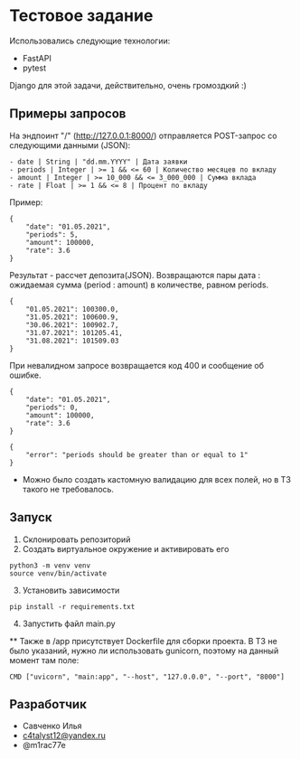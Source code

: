 # Тестовое задание

Использовались следующие технологии: 

- FastAPI
- pytest

Django для этой задачи, действительно, очень громоздкий :)

## Примеры запросов

На эндпоинт "/" (http://127.0.0.1:8000/) отправляется POST-запрос со следующими данными (JSON):

```plaintext
- date | String | "dd.mm.YYYY" | Дата заявки
- periods | Integer | >= 1 && <= 60 | Количество месяцев по вкладу
- amount | Integer | >= 10_000 && <= 3_000_000 | Сумма вклада
- rate | Float | >= 1 && <= 8 | Процент по вкладу
```

Пример:

```plaintext
{
    "date": "01.05.2021",
    "periods": 5,
    "amount": 100000,
    "rate": 3.6
}
```

Результат - рассчет депозита(JSON). Возвращаются пары дата : ожидаемая сумма (period : amount) в количестве, равном periods.

```plaintext
{
    "01.05.2021": 100300.0,
    "31.05.2021": 100600.9,
    "30.06.2021": 100902.7,
    "31.07.2021": 101205.41,
    "31.08.2021": 101509.03
}
```

При невалидном запросе возвращается код 400 и сообщение об ошибке.

```plaintext
{
    "date": "01.05.2021",
    "periods": 0,
    "amount": 100000,
    "rate": 3.6
}
```

```plaintext
{
    "error": "periods should be greater than or equal to 1"
}
```

* Можно было создать кастомную валидацию для всех полей, но в ТЗ такого не требовалось.


## Запуск

1. Склонировать репозиторий
2. Создать виртуальное окружение и активировать его
```plaintext
python3 -m venv venv
source venv/bin/activate
```
3. Установить зависимости
```plaintext
pip install -r requirements.txt
```
4. Запустить файл main.py

** Также в /app присутствует Dockerfile для сборки проекта. В ТЗ не было указаний, нужно ли использовать gunicorn, поэтому на данный момент там поле:
```plaintext
CMD ["uvicorn", "main:app", "--host", "127.0.0.0", "--port", "8000"]
```

## Разработчик

- Савченко Илья
- c4talyst12@yandex.ru
- @m1rac77e
